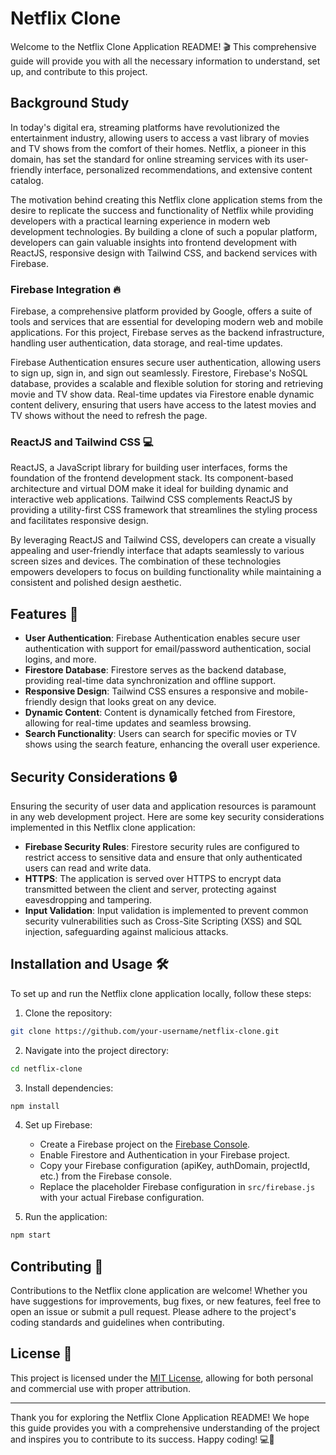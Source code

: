 # Netflix Clone

Welcome to the Netflix Clone Application README! 🎬 This comprehensive guide will provide you with all the necessary information to understand, set up, and contribute to this project. 

## Background Study

In today's digital era, streaming platforms have revolutionized the entertainment industry, allowing users to access a vast library of movies and TV shows from the comfort of their homes. Netflix, a pioneer in this domain, has set the standard for online streaming services with its user-friendly interface, personalized recommendations, and extensive content catalog.

The motivation behind creating this Netflix clone application stems from the desire to replicate the success and functionality of Netflix while providing developers with a practical learning experience in modern web development technologies. By building a clone of such a popular platform, developers can gain valuable insights into frontend development with ReactJS, responsive design with Tailwind CSS, and backend services with Firebase.

### Firebase Integration 🔥

Firebase, a comprehensive platform provided by Google, offers a suite of tools and services that are essential for developing modern web and mobile applications. For this project, Firebase serves as the backend infrastructure, handling user authentication, data storage, and real-time updates.

Firebase Authentication ensures secure user authentication, allowing users to sign up, sign in, and sign out seamlessly. Firestore, Firebase's NoSQL database, provides a scalable and flexible solution for storing and retrieving movie and TV show data. Real-time updates via Firestore enable dynamic content delivery, ensuring that users have access to the latest movies and TV shows without the need to refresh the page.

### ReactJS and Tailwind CSS 💻

ReactJS, a JavaScript library for building user interfaces, forms the foundation of the frontend development stack. Its component-based architecture and virtual DOM make it ideal for building dynamic and interactive web applications. Tailwind CSS complements ReactJS by providing a utility-first CSS framework that streamlines the styling process and facilitates responsive design.

By leveraging ReactJS and Tailwind CSS, developers can create a visually appealing and user-friendly interface that adapts seamlessly to various screen sizes and devices. The combination of these technologies empowers developers to focus on building functionality while maintaining a consistent and polished design aesthetic.

## Features 🚀

- **User Authentication**: Firebase Authentication enables secure user authentication with support for email/password authentication, social logins, and more.
- **Firestore Database**: Firestore serves as the backend database, providing real-time data synchronization and offline support.
- **Responsive Design**: Tailwind CSS ensures a responsive and mobile-friendly design that looks great on any device.
- **Dynamic Content**: Content is dynamically fetched from Firestore, allowing for real-time updates and seamless browsing.
- **Search Functionality**: Users can search for specific movies or TV shows using the search feature, enhancing the overall user experience.

## Security Considerations 🔒

Ensuring the security of user data and application resources is paramount in any web development project. Here are some key security considerations implemented in this Netflix clone application:

- **Firebase Security Rules**: Firestore security rules are configured to restrict access to sensitive data and ensure that only authenticated users can read and write data.
- **HTTPS**: The application is served over HTTPS to encrypt data transmitted between the client and server, protecting against eavesdropping and tampering.
- **Input Validation**: Input validation is implemented to prevent common security vulnerabilities such as Cross-Site Scripting (XSS) and SQL injection, safeguarding against malicious attacks.

## Installation and Usage 🛠️

To set up and run the Netflix clone application locally, follow these steps:

1. Clone the repository:

```bash
git clone https://github.com/your-username/netflix-clone.git
```

2. Navigate into the project directory:

```bash
cd netflix-clone
```

3. Install dependencies:

```bash
npm install
```

4. Set up Firebase:
   - Create a Firebase project on the [Firebase Console](https://console.firebase.google.com/).
   - Enable Firestore and Authentication in your Firebase project.
   - Copy your Firebase configuration (apiKey, authDomain, projectId, etc.) from the Firebase console.
   - Replace the placeholder Firebase configuration in `src/firebase.js` with your actual Firebase configuration.

5. Run the application:

```bash
npm start
```

## Contributing 🤝

Contributions to the Netflix clone application are welcome! Whether you have suggestions for improvements, bug fixes, or new features, feel free to open an issue or submit a pull request. Please adhere to the project's coding standards and guidelines when contributing.

## License 📝

This project is licensed under the [MIT License](LICENSE), allowing for both personal and commercial use with proper attribution.

---

Thank you for exploring the Netflix Clone Application README! We hope this guide provides you with a comprehensive understanding of the project and inspires you to contribute to its success. Happy coding! 💻🎉
